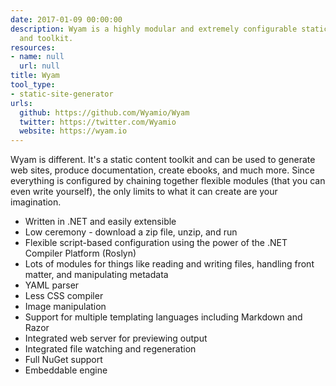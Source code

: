 ```yaml
---
date: 2017-01-09 00:00:00
description: Wyam is a highly modular and extremely configurable static content generator
  and toolkit.
resources:
- name: null
  url: null
title: Wyam
tool_type:
- static-site-generator
urls:
  github: https://github.com/Wyamio/Wyam
  twitter: https://twitter.com/Wyamio
  website: https://wyam.io
---
```


Wyam is different. It's a static content toolkit and can be used to generate web sites, produce documentation, create ebooks, and much more. Since everything is configured by chaining together flexible modules (that you can even write yourself), the only limits to what it can create are your imagination.

- Written in .NET and easily extensible
- Low ceremony - download a zip file, unzip, and run
- Flexible script-based configuration using the power of the .NET Compiler Platform (Roslyn)
- Lots of modules for things like reading and writing files, handling front matter, and manipulating metadata
- YAML parser
- Less CSS compiler
- Image manipulation
- Support for multiple templating languages including Markdown and Razor
- Integrated web server for previewing output
- Integrated file watching and regeneration
- Full NuGet support
- Embeddable engine
